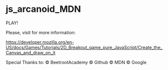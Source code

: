 # js_arcanoid_MDN
PLAY! 

Please, visit for more information:

https://developer.mozilla.org/en-US/docs/Games/Tutorials/2D_Breakout_game_pure_JavaScript/Create_the_Canvas_and_draw_on_it

Special Thanks to: © BeetrootAcademy © Github © MDN © Google
